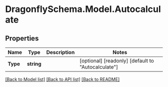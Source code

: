 
# DragonflySchema.Model.Autocalculate

## Properties

Name | Type | Description | Notes
------------ | ------------- | ------------- | -------------
**Type** | **string** |  | [optional] [readonly] [default to "Autocalculate"]

[[Back to Model list]](../README.md#documentation-for-models)
[[Back to API list]](../README.md#documentation-for-api-endpoints)
[[Back to README]](../README.md)

